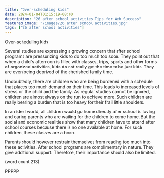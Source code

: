 ```yaml
---
title: "Over-scheduling kids"
date: 2024-01-04T01:15:19-08:00
description: "26 after school activities Tips for Web Success"
featured_image: "/images/26 after school activities.jpg"
tags: ["26 after school activities"]
---
```


Over-scheduling kids

Several studies are expressing a growing concern that after school
programs are pressurizing kids to do too much too soon. They point out 
that when a child's afternoon is filled with classes, trips, sports and 
other forms of organized activities, kids do not really get the time to be 
just kids. They are even being deprived of the cherished family time.

Undoubtedly, there are children who are being burdened with a schedule 
that places too much demand on their time. This leads to increased levels 
of stress on the child and the family. As regular studies cannot be 
ignored, children are almost always on the run to achieve more. Such 
children are really bearing a burden that is too heavy for their frail 
little shoulders.

In an ideal world, all children would go home directly after school to 
loving and caring parents who are waiting for the children to come home. 
But the social and economic realities show that many children have to 
attend after school courses because there is no one available at home. For 
such children, these classes are a boon. 

Parents should however restrain themselves from reading too much into 
these activities. After school programs are complimentary in nature. They 
give additional support. Therefore, their importance should also be 
limited.  

(word count 213)

PPPPP
